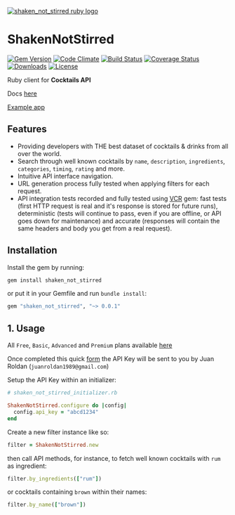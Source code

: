 <div align="left">
  <a href="https://github.com/juanroldan1989/shaken_not_stirred"><img src="https://static1.fashionbeans.com/wp-content/uploads/2019/03/martinimain.jpg" alt="shaken_not_stirred ruby logo" /></a>
</div>

# ShakenNotStirred
[![Gem Version](https://badge.fury.io/rb/shaken_not_stirred.svg)](https://badge.fury.io/rb/shaken_not_stirred)
[![Code Climate](https://codeclimate.com/github/juanroldan1989/shaken_not_stirred/badges/gpa.svg)](https://codeclimate.com/github/juanroldan1989/shaken_not_stirred)
[![Build Status](https://travis-ci.org/juanroldan1989/shaken_not_stirred.svg?branch=master)](https://travis-ci.org/juanroldan1989/shaken_not_stirred)
[![Coverage Status](https://coveralls.io/repos/github/juanroldan1989/shaken_not_stirred/badge.svg?branch=master)](https://coveralls.io/github/juanroldan1989/shaken_not_stirred?branch=master)
[![Downloads](http://ruby-gem-downloads-badge.herokuapp.com/shaken_not_stirred/0.1.3?type=total&color=brightgreen)](https://rubygems.org/gems/shaken_not_stirred)
[![License](https://img.shields.io/badge/license-MIT-brightgreen.svg)](http://opensource.org/licenses/MIT)
<!-- [![Dependency Status](https://gemnasium.com/badges/github.com/juanroldan1989/shaken_not_stirred.svg)](https://gemnasium.com/github.com/juanroldan1989/shaken_not_stirred) -->

Ruby client for **Cocktails API**

Docs [here](https://juanroldan.com.ar/cocktails-api-docs)

[Example app](https://juanroldan.com.ar/cocktails-api-landing)

## Features

* Providing developers with THE best dataset of cocktails & drinks from all over the world.
* Search through well known cocktails by `name`, `description`, `ingredients`, `categories`, `timing`, `rating` and more.
* Intuitive API interface navigation.
* URL generation process fully tested when applying filters for each request.
* API integration tests recorded and fully tested using [VCR](https://github.com/vcr/vcr) gem: fast tests (first HTTP request is real and it's response is stored for future runs), deterministic (tests will continue to pass, even if you are offline, or API goes down for maintenance) and accurate (responses will contain the same headers and body you get from a real request).

## Installation

Install the gem by running:

```ruby
gem install shaken_not_stirred
```

or put it in your Gemfile and run `bundle install`:

```ruby
gem "shaken_not_stirred", "~> 0.0.1"
```

## 1. Usage

All `Free`, `Basic`, `Advanced` and `Premium` plans available [here](https://juanroldan.com.ar/cocktails-api-landing)

Once completed this quick [form](https://docs.google.com/forms/d/e/1FAIpQLSeavfLgmnF2haKsaNlp8hYA4DSqdwb1ZMg5Xse7a-mFW4bZIg/viewform) the API Key will be sent to you by Juan Roldan (`juanroldan1989@gmail.com`)

Setup the API Key within an initializer:

```ruby
# shaken_not_stirred_initializer.rb

ShakenNotStirred.configure do |config|
  config.api_key = "abcd1234"
end
```

Create a new filter instance like so:

```ruby
filter = ShakenNotStirred.new
```

then call API methods, for instance, to fetch well known cocktails with `rum` as ingredient:

```ruby
filter.by_ingredients(["rum"])
```

or cocktails containing `brown` within their names:

```ruby
filter.by_name(["brown"])
```
